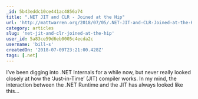 ```yaml
---
_id: 5b43eddc10ce441ac4856a74
title: ".NET JIT and CLR - Joined at the Hip"
url: 'http://mattwarren.org/2018/07/05/.NET-JIT-and-CLR-Joined-at-the-Hip/'
category: articles
slug: 'net-jit-and-clr-joined-at-the-hip'
user_id: 5a83ce59d6eb0005c4ecda2c
username: 'bill-s'
createdOn: '2018-07-09T23:21:00.428Z'
tags: [.net]
---
```


I’ve been digging into .NET Internals for a while now, but never really looked closely at how the ‘Just-in-Time’ (JIT) compiler works. In my mind, the interaction between the .NET Runtime and the JIT has always looked like this...

